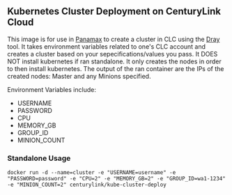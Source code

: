 ## Kubernetes Cluster Deployment on CenturyLink Cloud
This image is for use in [Panamax](http://panamax.io) to create a cluster in CLC using the [Dray](https://registry.hub.docker.com/u/centurylink/dray/) tool. It takes environment variables related to one's CLC account and creates a cluster based on your sepecifications/values you pass. It DOES NOT install kubernetes if ran standalone. It only creates the nodes in order to then install kubernetes. The output of the ran container are the IPs of the created nodes: Master and any Minions specified.

Environment Variables include:
* USERNAME
* PASSWORD
* CPU
* MEMORY_GB
* GROUP_ID
* MINION_COUNT

### Standalone Usage
`docker run -d --name=cluster -e "USERNAME=username" -e "PASSWORD=password" -e "CPU=2" -e "MEMORY_GB=2" -e "GROUP_ID=wa1-1234" -e "MINION_COUNT=2" centurylink/kube-cluster-deploy`
